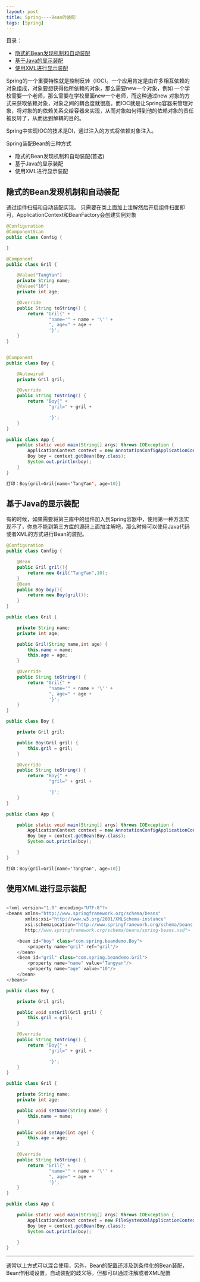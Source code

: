 ```yaml
---
layout: post
title: Spring----Bean的装配
tags: [Spring]
---
```

目录：
* [隐式的Bean发现机制和自动装配](#隐式的bean发现机制和自动装配)
* [基于Java的显示装配](#基于java的显示装配)
* [使用XML进行显示装配](#使用xml进行显示装配)

Spring的一个重要特性就是控制反转（IOC)。一个应用肯定是由许多相互依赖的对象组成，对象要想获得他所依赖的对象，那么需要new一个对象，例如 一个学校需要一个老师，那么需要在学校里面new一个老师，而这种通过new 对象的方式来获取依赖对象，对象之间的耦合度就很高。而IOC就是让Spring容器来管理对象，将对象的的依赖关系交给容器来实现，从而对象如何得到他的依赖对象的责任被反转了，从而达到解耦的目的。

Spring中实现IOC的技术是DI，通过注入的方式将依赖对象注入。

Spring装配Bean的三种方式

- 隐式的Bean发现机制和自动装配(首选)
- 基于Java的显示装配
- 使用XML进行显示装配

## 隐式的Bean发现机制和自动装配

通过组件扫描和自动装配实现。
只需要在类上面加上注解然后开启组件扫面即可，ApplicationContext和BeanFactory会创建实例对象

```java
@Configuration
@ComponentScan
public class Config {

}

@Component
public class Gril {

    @Value("TangYan")
    private String name;
    @Value("10")
    private int age;

    @Override
    public String toString() {
        return "Gril{" +
                "name='" + name + '\'' +
                ", age=" + age +
                '}';
    }
}


@Component
public class Boy {

    @Autowired
    private Gril gril;

    @Override
    public String toString() {
        return "Boy{" +
                "gril=" + gril +

                '}';
    }
}

public class App {
    public static void main(String[] args) throws IOException {
        ApplicationContext context = new AnnotationConfigApplicationContext(Config.class);
        Boy boy = context.getBean(Boy.class);
        System.out.println(boy);
    }
}

打印：Boy{gril=Gril{name='TangYan', age=10}}
```
## 基于Java的显示装配

有的时候，如果需要将第三库中的组件加入到Spring容器中，使用第一种方法实现不了，你总不能到第三方库的源码上面加注解吧，那么时候可以使用Java代码或者XML的方式进行Bean的装配。

```java
@Configuration
public class Config {

    @Bean
    public Gril gril(){
        return new Gril("TangYan",10);
    }
    @Bean
    public Boy boy(){
        return new Boy(gril());
    }
}

public class Gril {

    private String name;
    private int age;

    public Gril(String name,int age) {
        this.name = name;
        this.age = age;
    }

    @Override
    public String toString() {
        return "Gril{" +
                "name='" + name + '\'' +
                ", age=" + age +
                '}';
    }
}

public class Boy {

    private Gril gril;

    public Boy(Gril gril) {
        this.gril = gril;
    }

    @Override
    public String toString() {
        return "Boy{" +
                "gril=" + gril +

                '}';
    }
}

public class App {

    public static void main(String[] args) throws IOException {
        ApplicationContext context = new AnnotationConfigApplicationContext(Config.class);
        Boy boy = context.getBean(Boy.class);
        System.out.println(boy);

    }
}

打印：Boy{gril=Gril{name='TangYan', age=10}}
```
## 使用XML进行显示装配

```java

<?xml version="1.0" encoding="UTF-8"?>
<beans xmlns="http://www.springframework.org/schema/beans"
       xmlns:xsi="http://www.w3.org/2001/XMLSchema-instance"
       xsi:schemaLocation="http://www.springframework.org/schema/beans
       http://www.springframework.org/schema/beans/spring-beans.xsd">

    <bean id="boy" class="com.spring.beandemo.Boy">
        <property name="gril" ref="gril"/>
    </bean>
    <bean id="gril" class="com.spring.beandemo.Gril">
        <property name="name" value="Tangyan"/>
        <property name="age" value="10"/>
    </bean>
</beans>

public class Boy {

    private Gril gril;

    public void setGril(Gril gril) {
        this.gril = gril;
    }

    @Override
    public String toString() {
        return "Boy{" +
                "gril=" + gril +

                '}';
    }
}

public class Gril {

    private String name;
    private int age;

    public void setName(String name) {
        this.name = name;
    }

    public void setAge(int age) {
        this.age = age;
    }

    @Override
    public String toString() {
        return "Gril{" +
                "name='" + name + '\'' +
                ", age=" + age +
                '}';
    }
}

public class App {

    public static void main(String[] args) throws IOException {
        ApplicationContext context = new FileSystemXmlApplicationContext("classpath:applicationContext.xml");
        Boy boy = context.getBean(Boy.class);
        System.out.println(boy);

    }
}
```

---

通常以上方式可以混合使用，另外，Bean的配置还涉及到条件化的Bean装配，Bean作用域设置，自动装配的歧义等。但都可以通过注解或者XML配置

